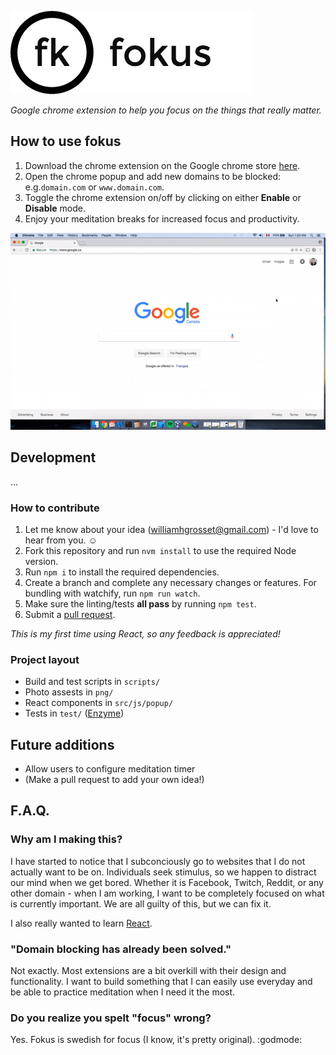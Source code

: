 ![alt-text](https://github.com/williamgrosset/fokus/blob/master/png/fokus_title.png "fokus")  
  
*Google chrome extension to help you focus on the things that really matter.*

## How to use fokus
1. Download the chrome extension on the Google chrome store [here](https://chrome.google.com/webstore/detail/fokus/kapnmpfkldbacoamceiggkcoaepfgiea?hl=en-US).
2. Open the chrome popup and add new domains to be blocked: e.g.`domain.com` or `www.domain.com`.
3. Toggle the chrome extension on/off by clicking on either **Enable** or **Disable** mode.
4. Enjoy your meditation breaks for increased focus and productivity.  

![](https://github.com/williamgrosset/fokus/blob/master/png/example.gif)

## Development
...

### How to contribute
1. Let me know about your idea (williamhgrosset@gmail.com) - I'd love to hear from you. :relaxed:
2. Fork this repository and run `nvm install` to use the required Node version.
3. Run ```npm i``` to install the required dependencies.
4. Create a branch and complete any necessary changes or features. For bundling with watchify, run ```npm run watch```.
5. Make sure the linting/tests **all pass** by running ```npm test```.
6. Submit a [pull request](https://help.github.com/articles/creating-a-pull-request-from-a-fork/).

*This is my first time using React, so any feedback is appreciated!*

### Project layout
+ Build and test scripts in ```scripts/```
+ Photo assests in ```png/```
+ React components in ```src/js/popup/```
+ Tests in ```test/``` ([Enzyme](https://github.com/airbnb/enzyme))

## Future additions
+ Allow users to configure meditation timer
+ (Make a pull request to add your own idea!)

## F.A.Q.
### Why am I making this?
I have started to notice that I subconciously go to websites that I do not actually want to be on. Individuals seek stimulus, so we happen to distract our mind when we get bored. Whether it is Facebook, Twitch, Reddit, or any other domain - when I am working, I want to be completely focused on what is currently important. We are all guilty of this, but we can fix it. 

I also really wanted to learn [React](https://facebook.github.io/react/).

### "Domain blocking has already been solved."
Not exactly. Most extensions are a bit overkill with their design and functionality. I want to build something that I can easily use everyday and be able to practice meditation when I need it the most.

### Do you realize you spelt "focus" wrong?
Yes. Fokus is swedish for focus (I know, it's pretty original). :godmode:

